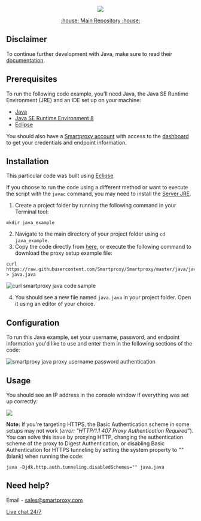<p align="center">
    <a href="https://smartproxy.com/"><img src="https://snipboard.io/3IyORg.jpg"></a>
  </a>
</p>

<p align="center">
    <a href="https://github.com/Smartproxy/Smartproxy"> :house: Main Repository :house: </a>
</p>

## Disclaimer

To continue further development with Java, make sure to read their [documentation](https://docs.oracle.com/en/java/javase/12/).

## Prerequisites
To run the following code example, you'll need Java, the Java SE Runtime Environment (JRE) and an IDE set up on your machine:
- [Java](https://www.java.com/en/)
- [Java SE Runtime Environment 8](https://www.oracle.com/java/technologies/downloads/#java8)
- [Eclipse](https://eclipseide.org/)

You should also have a [Smartproxy account](https://dashboard.smartproxy.com/register) with access to the [dashboard](https://dashboard.smartproxy.com/residential-proxies/proxy-setup) to get your credentials and endpoint information.

## Installation

This particular code was built using [Eclipse](https://www.eclipse.org/).

If you choose to run the code using a different method or want to execute the script with the `javac` command, you may need to install the [Server JRE](https://www.oracle.com/java/technologies/downloads/#java8).

1. Create a project folder by running the following command in your Terminal tool:
```
mkdir java_example
```
2. Navigate to the main directory of your project folder using `cd java_example`.
3. Copy the code directly from [here](https://github.com/Smartproxy/Smartproxy/blob/master/java/java.java), or execute the following command to download the proxy setup example file:
```
curl https://raw.githubusercontent.com/Smartproxy/Smartproxy/master/java/java.java > java.java
```
<img src="https://i.imgur.com/4NpvtzU.png" alt="curl smartproxy java code sample">

4. You should see a new file named `java.java` in your project folder. Open it using an editor of your choice.


## Configuration

To run this Java example, set your username, password, and endpoint information you'd like to use and enter them in the following sections of the code:

<img src="https://i.imgur.com/1LKiH1K.png" alt="smartproxy java proxy username password authentication">

## Usage

You should see an IP address in the console window if everything was set up correctly:

<img src="https://i.imgur.com/CS80lMb.png">

**Note:** If you're targeting HTTPS, the Basic Authentication scheme in some setups may not work (*error: "HTTP/1.1 407 Proxy Authentication Required"*). You can solve this issue by proxying HTTP, changing the authentication scheme of the proxy to Digest Authentication, or disabling Basic Authentication for HTTPS tunneling by setting the system property to *""* (blank) when running the code:

```
java -Djdk.http.auth.tunneling.disabledSchemes="" java.java
```

## Need help?
Email - sales@smartproxy.com

<a href="https://direct.lc.chat/12092754/">Live chat 24/7</a>
